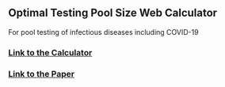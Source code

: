 ## Optimal Testing Pool Size Web Calculator

For pool testing of infectious diseases including COVID-19

### [Link to the Calculator](https://riteshsingh.github.io/poolsize/)
### [Link to the Paper](https://papers.ssrn.com/abstract=3677229)
